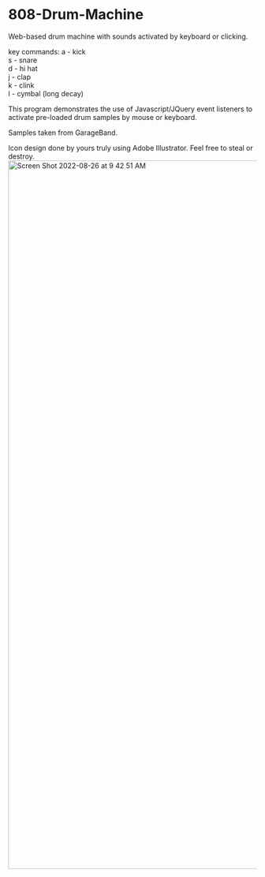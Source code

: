 # 808-Drum-Machine
Web-based drum machine with sounds activated by keyboard or clicking.

key commands:
a - kick<br>
s - snare<br>
d - hi hat<br>
j - clap<br>
k - clink<br>
l - cymbal (long decay)<br>

This program demonstrates the use of Javascript/JQuery event listeners to activate pre-loaded drum samples by mouse or keyboard. 

Samples taken from GarageBand.

Icon design done by yours truly using Adobe Illustrator. Feel free to steal or destroy. <img width="1436" alt="Screen Shot 2022-08-26 at 9 42 51 AM" src="https://user-images.githubusercontent.com/97214702/186942828-b80d2d72-632a-414f-a68f-48f290d1d509.png">
